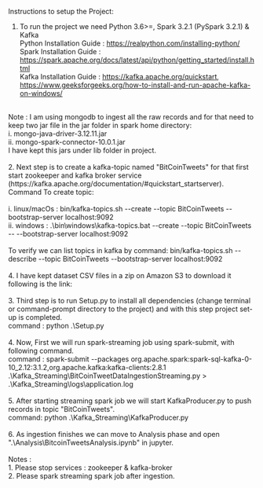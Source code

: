 Instructions to setup the Project:<br/>
1. To run the project we need Python 3.6>=, Spark 3.2.1 (PySpark 3.2.1) & Kafka <br/>
    Python Installation Guide : https://realpython.com/installing-python/ <br/>
    Spark Installation Guide : https://spark.apache.org/docs/latest/api/python/getting_started/install.html <br/>
    Kafka Installation Guide : https://kafka.apache.org/quickstart, https://www.geeksforgeeks.org/how-to-install-and-run-apache-kafka-on-windows/ <br/>
 <br/>
    Note : I am using mongodb to ingest all the raw records and for that need to keep two jar file in the jar folder in spark home directory: <br/>
            i.  mongo-java-driver-3.12.11.jar <br/>
            ii. mongo-spark-connector-10.0.1.jar <br/>
    I have kept this jars under lib folder in project. <br/>
 <br/>
2. Next step is to create a kafka-topic named "BitCoinTweets" for that first start zookeeper and kafka broker service (https://kafka.apache.org/documentation/#quickstart_startserver). <br/>
    Command To create topic: <br/>
 <br/>
    i. linux/macOs : bin/kafka-topics.sh --create --topic BitCoinTweets --bootstrap-server localhost:9092 <br/>
    ii. windows : .\bin\windows\kafka-topics.bat --create --topic BitCoinTweets -- --bootstrap-server localhost:9092 <br/>
 <br/>
To verify we can list topics in kafka by command: bin/kafka-topics.sh --describe --topic BitCoinTweets --bootstrap-server localhost:9092 <br/>
 <br/>
4. I have kept dataset CSV files in a zip on Amazon S3 to download it following is the link: <br/>
     <br/>
3. Third step is to run Setup.py to install all dependencies (change terminal or command-prompt directory to the project) and with this step project set-up is completed.  <br/>
    command : python .\Setup.py <br/>
 <br/>
4. Now, First we will run spark-streaming job using spark-submit, with following command. <br/>
    command : spark-submit --packages org.apache.spark:spark-sql-kafka-0-10_2.12:3.1.2,org.apache.kafka:kafka-clients:2.8.1 .\Kafka_Streaming\BitCoinTweetDataIngestionStreaming.py > .\Kafka_Streaming\logs\application.log  <br/>
 <br/>
5. After starting streaming spark job we will start KafkaProducer.py to push records in topic "BitCoinTweets". <br/>
    command: python .\Kafka_Streaming\KafkaProducer.py  <br/>
 <br/>
6. As ingestion finishes we can move to Analysis phase and open ".\Analysis\BitcoinTweetsAnalysis.ipynb" in  jupyter. <br/>
 <br/>
Notes : <br/>
1. Please stop services : zookeeper & kafka-broker <br/>
2. Please spark streaming spark job after ingestion. <br/>
 <br/>

